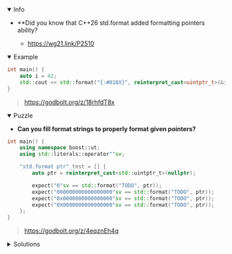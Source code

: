 <details open><summary>Info</summary><p>

* **Did you know that C++26 std.format added formatting pointers ability?

  * https://wg21.link/P2510

</p></details><details open><summary>Example</summary><p>

```cpp
int main() {
    auto i = 42;
    std::cout << std::format("{:#018X}", reinterpret_cast<uintptr_t>(&i)); // prints 0X00007FFD9D71776C
}
```

> https://godbolt.org/z/18rhfdT8x

</p></details><details open><summary>Puzzle</summary><p>

* **Can you fill format strings to properly format given pointers?**

```cpp
int main() {
    using namespace boost::ut;
    using std::literals::operator""sv;

    "std.format ptr"_test = [] {
        auto ptr = reinterpret_cast<std::uintptr_t>(nullptr);

        expect("0"sv == std::format("TODO", ptr));
        expect("000000000000000000"sv == std::format("TODO", ptr));
        expect("0x0000000000000000"sv == std::format("TODO", ptr));
        expect("0X0000000000000000"sv == std::format("TODO", ptr));
    };
}
```

> https://godbolt.org/z/4eqznEh4q

</p></details>

</p></details><details><summary>Solutions</summary><p>
</p></details>
